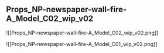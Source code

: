 ## Props_NP-newspaper-wall-fire-A_Model_C02_wip_v02
![[Props_NP-newspaper-wall-fire-A_Model_C02_wip_v02.png]]

![[Props_NP-newspaper-wall-fire-A_Model_C01_wip_v02.png]]


